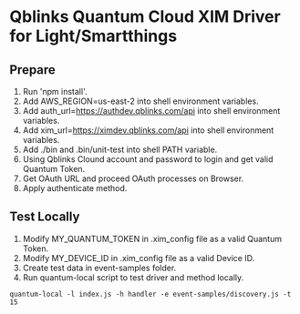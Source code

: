 # Qblinks Quantum Cloud XIM Driver for Light/Smartthings

## Prepare

1. Run 'npm install'.
1. Add AWS_REGION=us-east-2 into shell environment variables.
1. Add auth_url=https://authdev.qblinks.com/api into shell environment variables.
1. Add xim_url=https://ximdev.qblinks.com/api into shell environment variables.
1. Add ./bin and .bin/unit-test into shell PATH variable.
1. Using Qblinks Clound account and password to login and get valid Quantum Token.
1. Get OAuth URL and proceed OAuth processes on Browser.
1. Apply authenticate method.

## Test Locally

1. Modify MY_QUANTUM_TOKEN in .xim_config file as a valid Quantum Token.
1. Modify MY_DEVICE_ID in .xim_config file as a valid Device ID.
1. Create test data in event-samples folder.
1. Run quantum-local script to test driver and method locally.

```
quantum-local -l index.js -h handler -e event-samples/discovery.js -t 15
```
